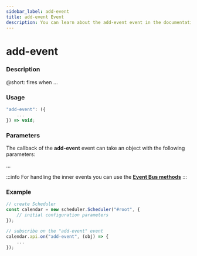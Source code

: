```yaml
---
sidebar_label: add-event
title: add-event Event
description: You can learn about the add-event event in the documentation of the DHTMLX JavaScript Scheduler library. Browse developer guides and API reference, try out code examples and live demos, and download a free 30-day evaluation version of DHTMLX Scheduler.
---
```


# add-event

### Description

@short: fires when ...

### Usage

~~~jsx {}
"add-event": ({
	...	
}) => void;
~~~

### Parameters

The callback of the **add-event** event can take an object with the following parameters:

...

:::info
For handling the inner events you can use the [**Event Bus methods**](api/api_overview.md/#event-bus-methods)
:::

### Example

~~~jsx {7-9}
// create Scheduler
const calendar = new scheduler.Scheduler("#root", {
	// initial configuration parameters
});

// subscribe on the "add-event" event
calendar.api.on("add-event", (obj) => {
	...
});
~~~

